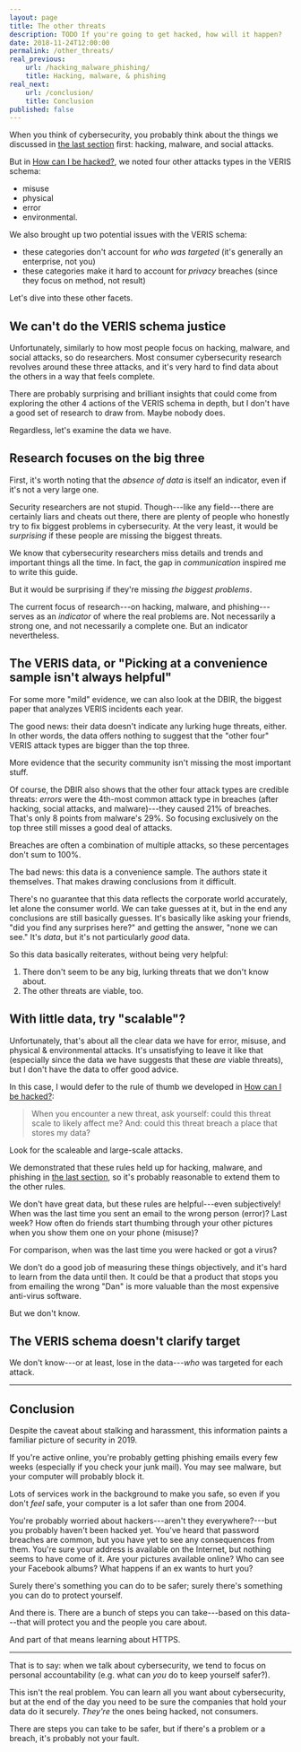 ```yaml
---
layout: page
title: The other threats
description: TODO If you're going to get hacked, how will it happen?
date: 2018-11-24T12:00:00
permalink: /other_threats/
real_previous:
    url: /hacking_malware_phishing/
    title: Hacking, malware, & phishing
real_next:
    url: /conclusion/
    title: Conclusion
published: false
---
```


When you think of cybersecurity, you probably think about the things we discussed in [the last section]({{site.baseurl}}/hacking_malware_phishing/) first: hacking, malware, and social attacks.

But in [How can I be hacked?]({{site.baseurl}}/how_hacked/), we noted four other attacks types in the VERIS schema:

* misuse
* physical
* error
* environmental.

We also brought up two potential issues with the VERIS schema:

* these categories don't account for *who was targeted* (it's generally an enterprise, not you)
* these categories make it hard to account for *privacy* breaches (since they focus on method, not result)

Let's dive into these other facets.

## We can't do the VERIS schema justice

Unfortunately, similarly to how most people focus on hacking, malware, and social attacks, so do researchers. Most consumer cybersecurity research revolves around these three attacks, and it's very hard to find data about the others in a way that feels complete.

There are probably surprising and brilliant insights that could come from exploring the other 4 actions of the VERIS schema in depth, but I don't have a good set of research to draw from. Maybe nobody does.

Regardless, let's examine the data we have.

## Research focuses on the big three

First, it's worth noting that the *absence of data* is itself an indicator, even if it's not a very large one.

Security researchers are not stupid. Though---like any field---there are certainly liars and cheats out there, there are plenty of people who honestly try to fix biggest problems in cybersecurity. At the very least, it would be *surprising* if these people are missing the biggest threats.

We know that cybersecurity researchers miss details and trends and important things all the time. In fact, the gap in *communication* inspired me to write this guide.

But it would be surprising if they're missing *the biggest problems*.
 
The current focus of research---on hacking, malware, and phishing---serves as an *indicator* of where the real problems are. Not necessarily a strong one, and not necessarily a complete one. But an indicator nevertheless.

## The VERIS data, or "Picking at a convenience sample isn't always helpful"

For some more "mild" evidence, we can also look at the DBIR, the biggest paper that analyzes VERIS incidents each year.

The good news: their data doesn't indicate any lurking huge threats, either. In other words, the data offers nothing to suggest that the "other four" VERIS attack types are bigger than the top three.

More evidence that the security community isn't missing the most important stuff.

Of course, the DBIR also shows that the other four attack types are credible threats: *errors* were the 4th-most common attack type in breaches (after hacking, social attacks, and malware)---they caused 21% of breaches. That's only 8 points from malware's 29%<!-- DBIR 2019 pp 5, 8 -->. So focusing exclusively on the top three still misses a good deal of attacks.

<aside class="sidenote">
Breaches are often a combination of multiple attacks, so these percentages don't sum to 100%.
</aside>

The bad news: this data is a convenience sample. The authors state it themselves<!-- DBIR 2019 p 6 -->. That makes drawing conclusions from it difficult.

There's no guarantee that this data reflects the corporate world accurately, let alone the consumer world. We can take guesses at it, but in the end any conclusions are still basically guesses. It's basically like asking your friends, "did you find any surprises here?" and getting the answer, "none we can see." It's *data*, but it's not particularly *good* data.

So this data basically reiterates, without being very helpful:

1. There don't seem to be any big, lurking threats that we don't know about.
2. The other threats are viable, too.

## With little data, try "scalable"?

Unfortunately, that's about all the clear data we have for error, misuse, and physical & environmental attacks. It's unsatisfying to leave it like that (especially since the data we have suggests that these *are* viable threats), but I don't have the data to offer good advice.

In this case, I would defer to the rule of thumb we developed in [How can I be hacked?]({{site.baseurl}}/how_hacked/): 

> When you encounter a new threat, ask yourself: could this threat scale to likely affect me? And: could this threat breach a place that stores my data?

Look for the scaleable and large-scale attacks.

We demonstrated that these rules held up for hacking, malware, and phishing in [the last section]({{site.baseurl}}/hacking_malware_phishing/), so it's probably reasonable to extend them to the other rules.

We don't have great data, but these rules are helpful---even subjectively! When was the last time you sent an email to the wrong person (error)? Last week? How often do friends start thumbing through your other pictures when you show them one on your phone (misuse)?

For comparison, when was the last time you were hacked or got a virus?

We don't do a good job of measuring these things objectively, and it's hard to learn from the data until then. It could be that a product that stops you from emailing the wrong "Dan" is more valuable than the most expensive anti-virus software.

But we don't know. 

## The VERIS schema doesn't clarify target

We don't know---or at least, lose in the data---*who* was targeted for each attack.

---


## Conclusion

Despite the caveat about stalking and harassment, this information paints a familiar picture of security in 2019.

If you're active online, you're probably getting phishing emails every few weeks (especially if you check your junk mail). You may see malware, but your computer will probably block it.

Lots of services work in the background to make you safe, so even if you don't *feel* safe, your computer is a lot safer than one from 2004.

You're probably worried about hackers---aren't they everywhere?---but you probably haven't been hacked yet. You've heard that password breaches are common, but you have yet to see any consequences from them. You're sure your address is available on the Internet, but nothing seems to have come of it. Are your pictures available online? Who can see your Facebook albums? What happens if an ex wants to hurt you?

Surely there's something you can do to be safer; surely there's something you can do to protect yourself.

And there is. There are a bunch of steps you can take---based on this data---that will protect you and the people you care about.

And part of that means learning about HTTPS.

---

That is to say: when we talk about cybersecurity, we tend to focus on personal accountability (e.g. what can *you* do to keep yourself safer?).

This isn't the real problem. You can learn all you want about cybersecurity, but at the end of the day you need to be sure the companies that hold your data do it securely. *They're* the ones being hacked, not consumers.

There are steps you can take to be safer, but if there's a problem or a breach, it's probably not your fault. 
